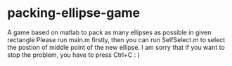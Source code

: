 # packing-ellipse-game
A game based on matlab to pack as many ellipses as possible in given rectangle
Please run main.m firstly, then you can run SelfSelect.m to select the postion of middle point of the new ellipse.
I am sorry that if you want to stop the problem, you have to press Ctrl+C : )
